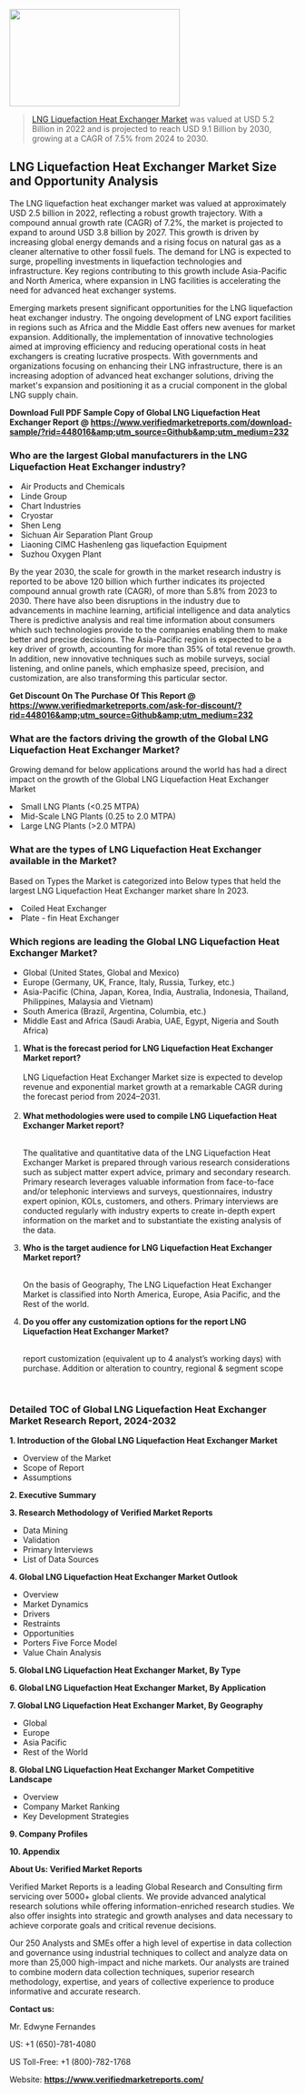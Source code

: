 
<img src="https://ffe5etoiles.com/wp-content/uploads/2024/12/MST1-300x171.png" alt="" width="300" height="171" class="alignnone size-medium wp-image-20088" /><blockquote><p><p><a href="https://www.verifiedmarketreports.com/download-sample/?rid=448016&utm_source=Github&utm_medium=232" target="_blank">LNG Liquefaction Heat Exchanger Market</a> was valued at USD 5.2 Billion in 2022 and is projected to reach USD 9.1 Billion by 2030, growing at a CAGR of 7.5% from 2024 to 2030.</p></blockquote><p><h2>LNG Liquefaction Heat Exchanger Market Size and Opportunity Analysis</h2><p>The LNG liquefaction heat exchanger market was valued at approximately USD 2.5 billion in 2022, reflecting a robust growth trajectory. With a compound annual growth rate (CAGR) of 7.2%, the market is projected to expand to around USD 3.8 billion by 2027. This growth is driven by increasing global energy demands and a rising focus on natural gas as a cleaner alternative to other fossil fuels. The demand for LNG is expected to surge, propelling investments in liquefaction technologies and infrastructure. Key regions contributing to this growth include Asia-Pacific and North America, where expansion in LNG facilities is accelerating the need for advanced heat exchanger systems.</p><p>Emerging markets present significant opportunities for the LNG liquefaction heat exchanger industry. The ongoing development of LNG export facilities in regions such as Africa and the Middle East offers new avenues for market expansion. Additionally, the implementation of innovative technologies aimed at improving efficiency and reducing operational costs in heat exchangers is creating lucrative prospects. With governments and organizations focusing on enhancing their LNG infrastructure, there is an increasing adoption of advanced heat exchanger solutions, driving the market's expansion and positioning it as a crucial component in the global LNG supply chain.</p></p><p class=""><strong>Download Full PDF Sample Copy of Global LNG Liquefaction Heat Exchanger Report @ <a href="https://www.verifiedmarketreports.com/download-sample/?rid=448016&amp;utm_source=Github&amp;utm_medium=232" target="_blank">https://www.verifiedmarketreports.com/download-sample/?rid=448016&amp;utm_source=Github&amp;utm_medium=232</a></strong></p><h3 id="" class="">Who are the largest Global manufacturers in the LNG Liquefaction Heat Exchanger industry?</h3><p><li>Air Products and Chemicals</li><li> Linde Group</li><li> Chart Industries</li><li> Cryostar</li><li> Shen Leng</li><li> Sichuan Air Separation Plant Group</li><li> Liaoning CIMC Hashenleng gas liquefaction Equipment</li><li> Suzhou Oxygen Plant</li></p><div class=""><div class="" dir="" data-message-author-role="" data-message-id="" data-message-model-slug=""><div class=""><div class=""><div class=""><div class="" dir="" data-message-author-role="" data-message-id="" data-message-model-slug=""><div class=""><div class=""><p>By the year 2030, the scale for growth in the market research industry is reported to be above 120 billion which further indicates its projected compound annual growth rate (CAGR), of more than 5.8% from 2023 to 2030. There have also been disruptions in the industry due to advancements in machine learning, artificial intelligence and data analytics There is predictive analysis and real time information about consumers which such technologies provide to the companies enabling them to make better and precise decisions. The Asia-Pacific region is expected to be a key driver of growth, accounting for more than 35% of total revenue growth. In addition, new innovative techniques such as mobile surveys, social listening, and online panels, which emphasize speed, precision, and customization, are also transforming this particular sector.</p><p><strong>Get Discount On The Purchase Of This Report @&nbsp; <a href="https://www.verifiedmarketreports.com/ask-for-discount/?rid=448016&amp;utm_source=Github&amp;utm_medium=232" target="_blank">https://www.verifiedmarketreports.com/ask-for-discount/?rid=448016&amp;utm_source=Github&amp;utm_medium=232</a></strong></p></div></div></div></div></div></div></div></div><h3 id="" class="">What are the factors driving the growth of the Global LNG Liquefaction Heat Exchanger Market?</h3><p id="" class="">Growing demand for below applications around the world has had a direct impact on the growth of the Global LNG Liquefaction Heat Exchanger Market</p><p id="" class=""><li>Small LNG Plants (<0.25 MTPA)</li><li> Mid-Scale LNG Plants (0.25 to 2.0 MTPA)</li><li> Large LNG Plants (>2.0 MTPA)</li></p><h3 id="" class="">What are the types of LNG Liquefaction Heat Exchanger available in the Market?</h3><p id="" class="">Based on Types the Market is categorized into Below types that held the largest LNG Liquefaction Heat Exchanger market share In 2023.</p><p id="" class=""><li>Coiled Heat Exchanger</li><li> Plate - fin Heat Exchanger</li></p><h3 id="" class="">Which regions are leading the Global LNG Liquefaction Heat Exchanger Market?</h3><ul><li>Global (United States, Global and Mexico)</li><li>Europe (Germany, UK, France, Italy, Russia, Turkey, etc.)</li><li>Asia-Pacific (China, Japan, Korea, India, Australia, Indonesia, Thailand, Philippines, Malaysia and Vietnam)</li><li>South America (Brazil, Argentina, Columbia, etc.)</li><li>Middle East and Africa (Saudi Arabia, UAE, Egypt, Nigeria and South Africa)</li></ul><p><ol><li><strong>What is the forecast period for LNG Liquefaction Heat Exchanger Market report?<br /></strong><br /><span data-sheets-root="1" data-sheets-value="{&quot;1&quot;:2,&quot;2&quot;:&quot;XXXX size is expected to develop revenue and exponential market growth at a remarkable CAGR during the forecast period from 2024&ndash;2030.&quot;}" data-sheets-userformat="{&quot;2&quot;:12674,&quot;4&quot;:{&quot;1&quot;:2,&quot;2&quot;:16776960},&quot;10&quot;:2,&quot;11&quot;:0,&quot;15&quot;:&quot;Arial&quot;,&quot;16&quot;:12}">LNG Liquefaction Heat Exchanger Market size is expected to develop revenue and exponential market growth at a remarkable CAGR during the forecast period from 2024&ndash;2031.</span><br /><br /></li><li><strong>What methodologies were used to compile LNG Liquefaction Heat Exchanger Market report?<br /><br /></strong><p>The qualitative and quantitative data of the&nbsp;LNG Liquefaction Heat Exchanger Market is prepared through various research considerations such as subject matter expert advice, primary and secondary research. Primary research leverages valuable information from face-to-face and/or telephonic interviews and surveys, questionnaires, industry expert opinion, KOLs, customers, and others. Primary interviews are conducted regularly with industry experts to create in-depth expert information on the market and to substantiate the existing analysis of the data.&nbsp;</p></li><li><strong>Who is the target audience for LNG Liquefaction Heat Exchanger Market report?<br /><br /></strong><p>On the basis of Geography, The&nbsp;LNG Liquefaction Heat Exchanger Market is classified into North America, Europe, Asia Pacific, and the Rest of the world.</p></li><li><strong>Do you offer any customization options for the report LNG Liquefaction Heat Exchanger Market?<br /><br /></strong><p>report customization (equivalent up to 4 analyst&rsquo;s working days) with purchase. Addition or alteration to country, regional &amp; segment scope</p><p>&nbsp;</p></li></ol></p><h3 id="" class="">Detailed TOC of Global LNG Liquefaction Heat Exchanger Market Research Report, 2024-2032</h3><p id="" class=""><strong>1. Introduction of the Global LNG Liquefaction Heat Exchanger Market</strong></p><ul><li>Overview of the Market</li><li>Scope of Report</li><li>Assumptions</li></ul><p id="" class=""><strong>2. Executive Summary</strong></p><p id="" class=""><strong>3. Research Methodology of&nbsp;Verified Market Reports</strong></p><ul><li>Data Mining</li><li>Validation</li><li>Primary Interviews</li><li>List of Data Sources</li></ul><p id="" class=""><strong>4. Global LNG Liquefaction Heat Exchanger Market Outlook</strong></p><ul><li>Overview</li><li>Market Dynamics</li><li>Drivers</li><li>Restraints</li><li>Opportunities</li><li>Porters Five Force Model</li><li>Value Chain Analysis</li></ul><p id="" class=""><strong>5. Global LNG Liquefaction Heat Exchanger Market, By&nbsp;Type</strong></p><p id="" class=""><strong>6. Global LNG Liquefaction Heat Exchanger Market, By Application</strong></p><p id="" class=""><strong>7. Global LNG Liquefaction Heat Exchanger Market, By Geography</strong></p><ul><li>Global</li><li>Europe</li><li>Asia Pacific</li><li>Rest of the World</li></ul><p id="" class=""><strong>8. Global LNG Liquefaction Heat Exchanger Market Competitive Landscape</strong></p><ul><li>Overview</li><li>Company Market Ranking</li><li>Key Development Strategies</li></ul><p id="" class=""><strong>9. Company Profiles</strong></p><p id="" class=""><strong>10. Appendix</strong></p><p id="" class=""><strong>About Us: Verified Market Reports</strong></p><p id="" class="">Verified Market Reports is a leading Global Research and Consulting firm servicing over 5000+ global clients. We provide advanced analytical research solutions while offering information-enriched research studies. We also offer insights into strategic and growth analyses and data necessary to achieve corporate goals and critical revenue decisions.</p><p id="" class="">Our 250 Analysts and SMEs offer a high level of expertise in data collection and governance using industrial techniques to collect and analyze data on more than 25,000 high-impact and niche markets. Our analysts are trained to combine modern data collection techniques, superior research methodology, expertise, and years of collective experience to produce informative and accurate research.</p><p id="" class=""><strong>Contact us:</strong></p><p id="" class="">Mr. Edwyne Fernandes</p><p id="" class="">US: +1 (650)-781-4080</p><p id="" class="">US Toll-Free: +1 (800)-782-1768</p><p id="" class="">Website: <a target="" data-test-app-aware-link=""><strong>https://www.verifiedmarketreports.com/</strong></a></p>

